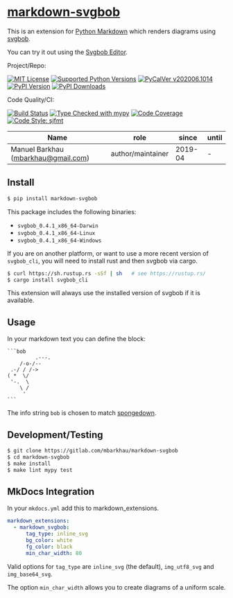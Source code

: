 # [markdown-svgbob][repo_ref]

This is an extension for [Python Markdown](https://python-markdown.github.io/)
which renders diagrams using [svgbob](https://github.com/ivanceras/svgbob).

You can try it out using the [Svgbob Editor](https://ivanceras.github.io/svgbob-editor/).

Project/Repo:

[![MIT License][license_img]][license_ref]
[![Supported Python Versions][pyversions_img]][pyversions_ref]
[![PyCalVer v202006.1014][version_img]][version_ref]
[![PyPI Version][pypi_img]][pypi_ref]
[![PyPI Downloads][downloads_img]][downloads_ref]

Code Quality/CI:

[![Build Status][build_img]][build_ref]
[![Type Checked with mypy][mypy_img]][mypy_ref]
[![Code Coverage][codecov_img]][codecov_ref]
[![Code Style: sjfmt][style_img]][style_ref]


|                 Name                |        role       |  since  | until |
|-------------------------------------|-------------------|---------|-------|
| Manuel Barkhau (mbarkhau@gmail.com) | author/maintainer | 2019-04 | -     |


## Install

```bash
$ pip install markdown-svgbob
```

This package includes the following binaries:

 - `svgbob_0.4.1_x86_64-Darwin`
 - `svgbob_0.4.1_x86_64-Linux`
 - `svgbob_0.4.1_x86_64-Windows`

If you are on another platform, or want to use a more recent version of `svgbob_cli`, you will need to install rust and then svgbob via cargo.

```bash
$ curl https://sh.rustup.rs -sSf | sh   # see https://rustup.rs/
$ cargo install svgbob_cli
```

This extension will always use the installed version of svgbob if it is available.


## Usage

In your markdown text you can define the block:

    ```bob
             .---.
        /-o-/--
     .-/ / /->
    ( *  \/
     '-.  \
        \ /
         '
    ```

The info string `bob` is chosen to match [spongedown](https://github.com/ivanceras/spongedown).


## Development/Testing

```bash
$ git clone https://gitlab.com/mbarkhau/markdown-svgbob
$ cd markdown-svgbob
$ make install
$ make lint mypy test
```


## MkDocs Integration

In your `mkdocs.yml` add this to markdown_extensions.

```yaml
markdown_extensions:
  - markdown_svgbob:
      tag_type: inline_svg
      bg_color: white
      fg_color: black
      min_char_width: 80
```

Valid options for `tag_type` are `inline_svg` (the default), `img_utf8_svg` and `img_base64_svg`.

The option `min_char_width` allows you to create diagrams of a uniform scale.


[repo_ref]: https://gitlab.com/mbarkhau/markdown-svgbob

[build_img]: https://gitlab.com/mbarkhau/markdown-svgbob/badges/master/pipeline.svg
[build_ref]: https://gitlab.com/mbarkhau/markdown-svgbob/pipelines

[codecov_img]: https://gitlab.com/mbarkhau/markdown-svgbob/badges/master/coverage.svg
[codecov_ref]: https://mbarkhau.gitlab.io/markdown-svgbob/cov

[license_img]: https://img.shields.io/badge/License-MIT-blue.svg
[license_ref]: https://gitlab.com/mbarkhau/markdown-svgbob/blob/master/LICENSE

[mypy_img]: https://img.shields.io/badge/mypy-checked-green.svg
[mypy_ref]: https://mbarkhau.gitlab.io/markdown-svgbob/mypycov

[style_img]: https://img.shields.io/badge/code%20style-%20sjfmt-f71.svg
[style_ref]: https://gitlab.com/mbarkhau/straitjacket/

[pypi_img]: https://img.shields.io/badge/PyPI-wheels-green.svg
[pypi_ref]: https://pypi.org/project/markdown-svgbob/#files

[downloads_img]: https://pepy.tech/badge/markdown-svgbob/month
[downloads_ref]: https://pepy.tech/project/markdown-svgbob

[version_img]: https://img.shields.io/static/v1.svg?label=PyCalVer&message=v202006.1014&color=blue
[version_ref]: https://pypi.org/project/pycalver/

[pyversions_img]: https://img.shields.io/pypi/pyversions/markdown-svgbob.svg
[pyversions_ref]: https://pypi.python.org/pypi/markdown-svgbob

